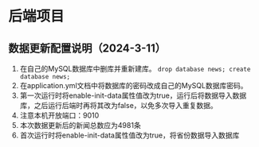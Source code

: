 # 后端项目



## 数据更新配置说明（2024-3-11）
1. 在自己的MySQL数据库中删库并重新建库。
```drop database news; create database news;```
2. 在application.yml文档中将数据库的密码改成自己的MySQL数据库密码。
3. 第一次运行时将enable-init-data属性值改为true，运行后将数据导入数据库，之后运行后端时再将其改为false，以免多次导入重复数据。
4. 注意本机开放端口：9010
5. 本次数据更新后的新闻总数应为4981条
6. 首次运行时将enable-init-data属性值改为true，将省份数据导入数据库


